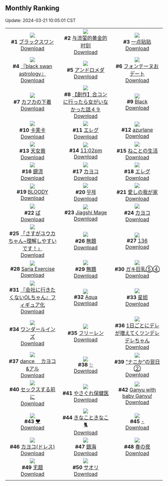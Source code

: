 ## Monthly Ranking
Update: 2024-03-21 10:05:01 CST

|      |      |      |
| :----: | :----: | :----: |
| ![](https://i.pixiv.re/c/240x480/img-master/img/2024/02/21/00/00/11/116243424_p0_master1200.jpg)<br>**#1** [ブラックスワン](https://www.pixiv.net/artworks/116243424)<br>[Download](https://i.pixiv.re/img-original/img/2024/02/21/00/00/11/116243424_p0.jpg) | ![](https://i.pixiv.re/c/240x480/img-master/img/2024/02/21/17/45/00/116259791_p0_master1200.jpg)<br>**#2** [与流萤的黄金的时刻](https://www.pixiv.net/artworks/116259791)<br>[Download](https://i.pixiv.re/img-original/img/2024/02/21/17/45/00/116259791_p0.jpg) | ![](https://i.pixiv.re/c/240x480/img-master/img/2024/02/19/01/08/15/116190229_p0_master1200.jpg)<br>**#3** [一点贴贴](https://www.pixiv.net/artworks/116190229)<br>[Download](https://i.pixiv.re/img-original/img/2024/02/19/01/08/15/116190229_p0.jpg) |
| ![](https://i.pixiv.re/c/240x480/img-master/img/2024/02/21/20/07/22/116263550_p0_master1200.jpg)<br>**#4** [『black swan astrology』](https://www.pixiv.net/artworks/116263550)<br>[Download](https://i.pixiv.re/img-original/img/2024/02/21/20/07/22/116263550_p0.jpg) | ![](https://i.pixiv.re/c/240x480/img-master/img/2024/02/20/00/00/13/116215782_p0_master1200.jpg)<br>**#5** [アンドロメダ](https://www.pixiv.net/artworks/116215782)<br>[Download](https://i.pixiv.re/img-original/img/2024/02/20/00/00/13/116215782_p0.png) | ![](https://i.pixiv.re/c/240x480/img-master/img/2024/02/22/21/02/18/116294134_p0_master1200.jpg)<br>**#6** [フォンテーヌおデート](https://www.pixiv.net/artworks/116294134)<br>[Download](https://i.pixiv.re/img-original/img/2024/02/22/21/02/18/116294134_p0.jpg) |
| ![](https://i.pixiv.re/c/240x480/img-master/img/2024/02/20/16/58/11/116231216_p0_master1200.jpg)<br>**#7** [カフカの下着](https://www.pixiv.net/artworks/116231216)<br>[Download](https://i.pixiv.re/img-original/img/2024/02/20/16/58/11/116231216_p0.png) | ![](https://i.pixiv.re/c/240x480/img-master/img/2024/02/23/00/00/34/116301229_p0_master1200.jpg)<br>**#8** [【創作】合コンに行ったら女がいなかった話４９](https://www.pixiv.net/artworks/116301229)<br>[Download](https://i.pixiv.re/img-original/img/2024/02/23/00/00/34/116301229_p0.png) | ![](https://i.pixiv.re/c/240x480/img-master/img/2024/02/20/01/01/06/116217936_p0_master1200.jpg)<br>**#9** [Black](https://www.pixiv.net/artworks/116217936)<br>[Download](https://i.pixiv.re/img-original/img/2024/02/20/01/01/06/116217936_p0.jpg) |
| ![](https://i.pixiv.re/c/240x480/img-master/img/2024/02/21/18/00/09/116260165_p0_master1200.jpg)<br>**#10** [卡芙卡](https://www.pixiv.net/artworks/116260165)<br>[Download](https://i.pixiv.re/img-original/img/2024/02/21/18/00/09/116260165_p0.jpg) | ![](https://i.pixiv.re/c/240x480/img-master/img/2024/02/20/17/16/54/116231594_p0_master1200.jpg)<br>**#11** [エレグ](https://www.pixiv.net/artworks/116231594)<br>[Download](https://i.pixiv.re/img-original/img/2024/02/20/17/16/54/116231594_p0.jpg) | ![](https://i.pixiv.re/c/240x480/img-master/img/2024/02/20/18/04/42/116232666_p0_master1200.jpg)<br>**#12** [azurlane](https://www.pixiv.net/artworks/116232666)<br>[Download](https://i.pixiv.re/img-original/img/2024/02/20/18/04/42/116232666_p0.jpg) |
| ![](https://i.pixiv.re/c/240x480/img-master/img/2024/02/21/03/18/48/116247988_p0_master1200.jpg)<br>**#13** [天女兽](https://www.pixiv.net/artworks/116247988)<br>[Download](https://i.pixiv.re/img-original/img/2024/02/21/03/18/48/116247988_p0.jpg) | ![](https://i.pixiv.re/c/240x480/img-master/img/2024/02/21/15/48/46/116257562_p0_master1200.jpg)<br>**#14** [11:02pm](https://www.pixiv.net/artworks/116257562)<br>[Download](https://i.pixiv.re/img-original/img/2024/02/21/15/48/46/116257562_p0.png) | ![](https://i.pixiv.re/c/240x480/img-master/img/2024/02/21/18/59/42/116261705_p0_master1200.jpg)<br>**#15** [ねことの生活](https://www.pixiv.net/artworks/116261705)<br>[Download](https://i.pixiv.re/img-original/img/2024/02/21/18/59/42/116261705_p0.jpg) |
| ![](https://i.pixiv.re/c/240x480/img-master/img/2024/02/22/19/00/44/116290543_p0_master1200.jpg)<br>**#16** [鏡流](https://www.pixiv.net/artworks/116290543)<br>[Download](https://i.pixiv.re/img-original/img/2024/02/22/19/00/44/116290543_p0.png) | ![](https://i.pixiv.re/c/240x480/img-master/img/2024/02/22/19/59/09/116292189_p0_master1200.jpg)<br>**#17** [カヨコ](https://www.pixiv.net/artworks/116292189)<br>[Download](https://i.pixiv.re/img-original/img/2024/02/22/19/59/09/116292189_p0.png) | ![](https://i.pixiv.re/c/240x480/img-master/img/2024/02/23/14/02/23/116315252_p0_master1200.jpg)<br>**#18** [エレグ](https://www.pixiv.net/artworks/116315252)<br>[Download](https://i.pixiv.re/img-original/img/2024/02/23/14/02/23/116315252_p0.png) |
| ![](https://i.pixiv.re/c/240x480/img-master/img/2024/02/21/00/00/13/116243430_p0_master1200.jpg)<br>**#19** [BLOODY](https://www.pixiv.net/artworks/116243430)<br>[Download](https://i.pixiv.re/img-original/img/2024/02/21/00/00/13/116243430_p0.png) | ![](https://i.pixiv.re/c/240x480/img-master/img/2024/02/21/08/33/10/116251338_p0_master1200.jpg)<br>**#20** [무제](https://www.pixiv.net/artworks/116251338)<br>[Download](https://i.pixiv.re/img-original/img/2024/02/21/08/33/10/116251338_p0.jpg) | ![](https://i.pixiv.re/c/240x480/img-master/img/2024/02/21/21/38/45/116266344_p0_master1200.jpg)<br>**#21** [愛しの我が家](https://www.pixiv.net/artworks/116266344)<br>[Download](https://i.pixiv.re/img-original/img/2024/02/21/21/38/45/116266344_p0.jpg) |
| ![](https://i.pixiv.re/c/240x480/img-master/img/2024/02/21/06/00/01/116249580_p0_master1200.jpg)<br>**#22** [ぱ](https://www.pixiv.net/artworks/116249580)<br>[Download](https://i.pixiv.re/img-original/img/2024/02/21/06/00/01/116249580_p0.png) | ![](https://i.pixiv.re/c/240x480/img-master/img/2024/02/20/22/50/20/116241088_p0_master1200.jpg)<br>**#23** [Jiagshi Mage](https://www.pixiv.net/artworks/116241088)<br>[Download](https://i.pixiv.re/img-original/img/2024/02/20/22/50/20/116241088_p0.png) | ![](https://i.pixiv.re/c/240x480/img-master/img/2024/02/20/13/58/50/116217669_p0_master1200.jpg)<br>**#24** [カヨコ](https://www.pixiv.net/artworks/116217669)<br>[Download](https://i.pixiv.re/img-original/img/2024/02/20/13/58/50/116217669_p0.jpg) |
| ![](https://i.pixiv.re/c/240x480/img-master/img/2024/02/20/20/22/40/116236284_p0_master1200.jpg)<br>**#25** [「さすがユウカちゃん~理解しやすいです！」](https://www.pixiv.net/artworks/116236284)<br>[Download](https://i.pixiv.re/img-original/img/2024/02/20/20/22/40/116236284_p0.png) | ![](https://i.pixiv.re/c/240x480/img-master/img/2024/02/19/02/24/23/116191877_p0_master1200.jpg)<br>**#26** [無題](https://www.pixiv.net/artworks/116191877)<br>[Download](https://i.pixiv.re/img-original/img/2024/02/19/02/24/23/116191877_p0.jpg) | ![](https://i.pixiv.re/c/240x480/img-master/img/2024/02/21/12/07/40/116254048_p0_master1200.jpg)<br>**#27** [136](https://www.pixiv.net/artworks/116254048)<br>[Download](https://i.pixiv.re/img-original/img/2024/02/21/12/07/40/116254048_p0.jpg) |
| ![](https://i.pixiv.re/c/240x480/img-master/img/2024/02/21/02/12/15/116246985_p0_master1200.jpg)<br>**#28** [Saria Exercise](https://www.pixiv.net/artworks/116246985)<br>[Download](https://i.pixiv.re/img-original/img/2024/02/21/02/12/15/116246985_p0.png) | ![](https://i.pixiv.re/c/240x480/img-master/img/2024/02/19/09/58/41/116197137_p0_master1200.jpg)<br>**#29** [無題](https://www.pixiv.net/artworks/116197137)<br>[Download](https://i.pixiv.re/img-original/img/2024/02/19/09/58/41/116197137_p0.png) | ![](https://i.pixiv.re/c/240x480/img-master/img/2024/02/19/08/00/03/116195783_p0_master1200.jpg)<br>**#30** [ガキ巨乳⑤④](https://www.pixiv.net/artworks/116195783)<br>[Download](https://i.pixiv.re/img-original/img/2024/02/19/08/00/03/116195783_p0.jpg) |
| ![](https://i.pixiv.re/c/240x480/img-master/img/2024/02/21/19/31/17/116262546_p0_master1200.jpg)<br>**#31** [『会社に行きたくないOLちゃん』フィギュア化](https://www.pixiv.net/artworks/116262546)<br>[Download](https://i.pixiv.re/img-original/img/2024/02/21/19/31/17/116262546_p0.jpg) | ![](https://i.pixiv.re/c/240x480/img-master/img/2024/02/21/08/05/58/116251043_p0_master1200.jpg)<br>**#32** [Aqua](https://www.pixiv.net/artworks/116251043)<br>[Download](https://i.pixiv.re/img-original/img/2024/02/21/08/05/58/116251043_p0.jpg) | ![](https://i.pixiv.re/c/240x480/img-master/img/2024/02/22/23/18/16/116299462_p0_master1200.jpg)<br>**#33** [星妲](https://www.pixiv.net/artworks/116299462)<br>[Download](https://i.pixiv.re/img-original/img/2024/02/22/23/18/16/116299462_p0.jpg) |
| ![](https://i.pixiv.re/c/240x480/img-master/img/2024/02/23/21/32/03/116327446_p0_master1200.jpg)<br>**#34** [ワンダールインズ](https://www.pixiv.net/artworks/116327446)<br>[Download](https://i.pixiv.re/img-original/img/2024/02/23/21/32/03/116327446_p0.jpg) | ![](https://i.pixiv.re/c/240x480/img-master/img/2024/02/19/10/35/55/116197663_p0_master1200.jpg)<br>**#35** [フリーレン](https://www.pixiv.net/artworks/116197663)<br>[Download](https://i.pixiv.re/img-original/img/2024/02/19/10/35/55/116197663_p0.jpg) | ![](https://i.pixiv.re/c/240x480/img-master/img/2024/02/21/00/00/37/116243540_p0_master1200.jpg)<br>**#36** [1日ごとにデレが増えてくツンデレデレちゃん](https://www.pixiv.net/artworks/116243540)<br>[Download](https://i.pixiv.re/img-original/img/2024/02/21/00/00/37/116243540_p0.png) |
| ![](https://i.pixiv.re/c/240x480/img-master/img/2024/02/20/12/00/02/116226576_p0_master1200.jpg)<br>**#37** [dance 　カヨコ&アル](https://www.pixiv.net/artworks/116226576)<br>[Download](https://i.pixiv.re/img-original/img/2024/02/20/12/00/02/116226576_p0.jpg) | ![](https://i.pixiv.re/c/240x480/img-master/img/2024/02/20/21/45/56/116238937_p0_master1200.jpg)<br>**#38** [✨](https://www.pixiv.net/artworks/116238937)<br>[Download](https://i.pixiv.re/img-original/img/2024/02/20/21/45/56/116238937_p0.png) | ![](https://i.pixiv.re/c/240x480/img-master/img/2024/02/19/17/20/19/116204171_p0_master1200.jpg)<br>**#39** [“ナニか”の翌日②](https://www.pixiv.net/artworks/116204171)<br>[Download](https://i.pixiv.re/img-original/img/2024/02/19/17/20/19/116204171_p0.jpg) |
| ![](https://i.pixiv.re/c/240x480/img-master/img/2024/02/20/21/15/30/116237956_p0_master1200.jpg)<br>**#40** [セックスする前に](https://www.pixiv.net/artworks/116237956)<br>[Download](https://i.pixiv.re/img-original/img/2024/02/20/21/15/30/116237956_p0.jpg) | ![](https://i.pixiv.re/c/240x480/img-master/img/2024/02/20/18/04/59/116232673_p0_master1200.jpg)<br>**#41** [やさぐれ保健医](https://www.pixiv.net/artworks/116232673)<br>[Download](https://i.pixiv.re/img-original/img/2024/02/20/18/04/59/116232673_p0.jpg) | ![](https://i.pixiv.re/c/240x480/img-master/img/2024/02/20/09/11/26/116224339_p0_master1200.jpg)<br>**#42** [Ganyu with baby Ganyu!](https://www.pixiv.net/artworks/116224339)<br>[Download](https://i.pixiv.re/img-original/img/2024/02/20/09/11/26/116224339_p0.png) |
| ![](https://i.pixiv.re/c/240x480/img-master/img/2024/02/20/00/00/19/116215826_p0_master1200.jpg)<br>**#43** [♥](https://www.pixiv.net/artworks/116215826)<br>[Download](https://i.pixiv.re/img-original/img/2024/02/20/00/00/19/116215826_p0.png) | ![](https://i.pixiv.re/c/240x480/img-master/img/2024/02/22/10/00/02/116280667_p0_master1200.jpg)<br>**#44** [きなこときなこ🐈](https://www.pixiv.net/artworks/116280667)<br>[Download](https://i.pixiv.re/img-original/img/2024/02/22/10/00/02/116280667_p0.jpg) | ![](https://i.pixiv.re/c/240x480/img-master/img/2024/02/23/00/00/01/116301071_p0_master1200.jpg)<br>**#45** [-](https://www.pixiv.net/artworks/116301071)<br>[Download](https://i.pixiv.re/img-original/img/2024/02/23/00/00/01/116301071_p0.jpg) |
| ![](https://i.pixiv.re/c/240x480/img-master/img/2024/02/20/16/46/49/116231016_p0_master1200.jpg)<br>**#46** [カヨコ(ドレス)](https://www.pixiv.net/artworks/116231016)<br>[Download](https://i.pixiv.re/img-original/img/2024/02/20/16/46/49/116231016_p0.jpg) | ![](https://i.pixiv.re/c/240x480/img-master/img/2024/02/19/19/48/50/116207758_p0_master1200.jpg)<br>**#47** [鎮海](https://www.pixiv.net/artworks/116207758)<br>[Download](https://i.pixiv.re/img-original/img/2024/02/19/19/48/50/116207758_p0.jpg) | ![](https://i.pixiv.re/c/240x480/img-master/img/2024/02/20/00/29/47/116216989_p0_master1200.jpg)<br>**#48** [春の夜](https://www.pixiv.net/artworks/116216989)<br>[Download](https://i.pixiv.re/img-original/img/2024/02/20/00/29/47/116216989_p0.jpg) |
| ![](https://i.pixiv.re/c/240x480/img-master/img/2024/02/23/16/08/10/116317865_p0_master1200.jpg)<br>**#49** [无题](https://www.pixiv.net/artworks/116317865)<br>[Download](https://i.pixiv.re/img-original/img/2024/02/23/16/08/10/116317865_p0.jpg) | ![](https://i.pixiv.re/c/240x480/img-master/img/2024/02/22/18/59/27/116290408_p0_master1200.jpg)<br>**#50** [サオリ](https://www.pixiv.net/artworks/116290408)<br>[Download](https://i.pixiv.re/img-original/img/2024/02/22/18/59/27/116290408_p0.png) |
|      |
